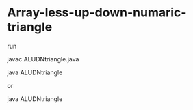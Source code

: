 # Array-less-up-down-numaric-triangle

run

javac ALUDNtriangle.java

java ALUDNtriangle

or

java ALUDNtriangle
